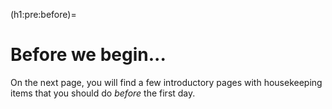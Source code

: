 (h1:pre:before)=
# Before we begin...

On the next page, you will find a few introductory pages with housekeeping items that you should do _before_ the first day.

```{tableofcontents}
```